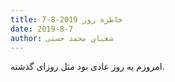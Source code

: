 ```yaml
---
title: خاطره روز 2019-8-7
date: 2019-8-7
author: شعبان محمد حسنی
---
```


امروزم یه روز عادی بود مثل روزای گذشته.